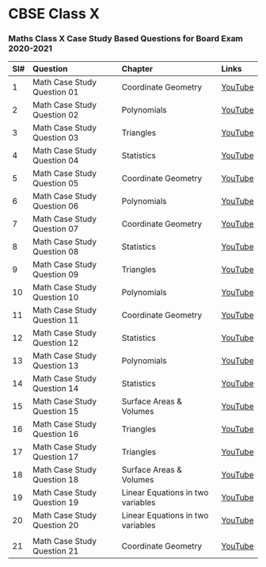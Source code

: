 # CBSE Class X 

### Maths Class X Case Study Based Questions for Board Exam 2020-2021

| Sl# | Question                     | Chapter                             | Links                                               |
|:----|:-----------------------------|:------------------------------------|:----------------------------------------------------|
| 1   | Math Case Study Question 01  | Coordinate Geometry                 | [YouTube](https://youtu.be/v_-7hstroMc  "YouTube")  |
| 2   | Math Case Study Question 02  | Polynomials                         | [YouTube](https://youtu.be/f1I1y_G0xkg  "YouTube")  |
| 3   | Math Case Study Question 03  | Triangles                           | [YouTube](https://youtu.be/vJ6eElltSEQ  "YouTube")  |
| 4   | Math Case Study Question 04  | Statistics                          | [YouTube](https://youtu.be/ozCSUH-pYHo  "YouTube")  |
| 5   | Math Case Study Question 05  | Coordinate Geometry                 | [YouTube](https://youtu.be/7XewecuFlW0  "YouTube")  |
| 6   | Math Case Study Question 06  | Polynomials                         | [YouTube](https://youtu.be/XrBkMqEYlKg  "YouTube")  |
| 7   | Math Case Study Question 07  | Coordinate Geometry                 | [YouTube](https://youtu.be/5gQ5aZGcn24  "YouTube")  |
| 8   | Math Case Study Question 08  | Statistics                          | [YouTube](https://youtu.be/UehmOMT0oXU  "YouTube")  |
| 9   | Math Case Study Question 09  | Triangles                           | [YouTube](https://youtu.be/s7n7jTf9Acs  "YouTube")  |
| 10  | Math Case Study Question 10  | Polynomials                         | [YouTube](https://youtu.be/l4-0VhrVu4w  "YouTube")  |
| 11  | Math Case Study Question 11  | Coordinate Geometry                 | [YouTube](https://youtu.be/gpiSHrUfdaI  "YouTube")  |
| 12  | Math Case Study Question 12  | Statistics                          | [YouTube](https://youtu.be/nWBNvhe9HuQ  "YouTube")  |
| 13  | Math Case Study Question 13  | Polynomials                         | [YouTube](https://youtu.be/ouDCTCUlOt0  "YouTube")  |
| 14  | Math Case Study Question 14  | Statistics                          | [YouTube](https://youtu.be/zXYOqepWh4g  "YouTube")  |
| 15  | Math Case Study Question 15  | Surface Areas & Volumes             | [YouTube](https://youtu.be/eRub6RNKSgk  "YouTube")  |
| 16  | Math Case Study Question 16  | Triangles                           | [YouTube](https://youtu.be/xS22inFWLtQ  "YouTube")  |
| 17  | Math Case Study Question 17  | Triangles                           | [YouTube](https://youtu.be/VaDyX5axEzc  "YouTube")  |
| 18  | Math Case Study Question 18  | Surface Areas & Volumes             | [YouTube](https://youtu.be/Ih0PV6ANHG0  "YouTube")  |
| 19  | Math Case Study Question 19  | Linear Equations in two variables   | [YouTube](https://youtu.be/A9uoB5oYmb8  "YouTube")  |
| 20  | Math Case Study Question 20  | Linear Equations in two variables   | [YouTube](https://youtu.be/DNX8XpY2q2g  "YouTube")  |
|   |   |             |   |
| 21  | Math Case Study Question 21  | Coordinate Geometry                 | [YouTube](https://youtu.be/gpiSHrUfdaI  "YouTube")  |


